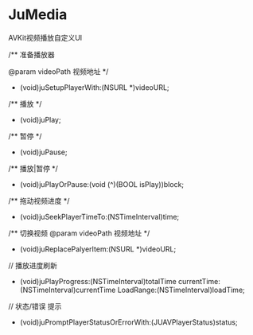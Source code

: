 # JuMedia
AVKit视频播放自定义UI


/**
 准备播放器

 @param videoPath 视频地址
 */
- (void)juSetupPlayerWith:(NSURL *)videoURL;

/** 播放 */
- (void)juPlay;

/** 暂停 */
- (void)juPause;

/** 播放|暂停 */
- (void)juPlayOrPause:(void (^)(BOOL isPlay))block;

/** 拖动视频进度 */
- (void)juSeekPlayerTimeTo:(NSTimeInterval)time;


/**
 切换视频
 @param videoPath 视频地址
 */
- (void)juReplacePalyerItem:(NSURL *)videoURL;


// 播放进度刷新
- (void)juPlayProgress:(NSTimeInterval)totalTime currentTime:(NSTimeInterval)currentTime LoadRange:(NSTimeInterval)loadTime;

// 状态/错误 提示
- (void)juPromptPlayerStatusOrErrorWith:(JUAVPlayerStatus)status;

